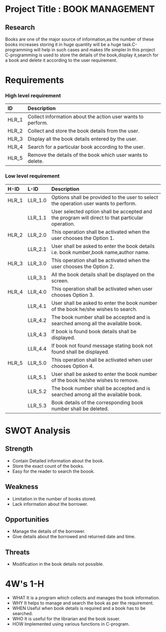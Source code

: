 # Project Title : BOOK MANAGEMENT

## Research
Books are one of the major source of information,as the number of these books increases storing it in huge quantity will be a huge task.C-programming will help in such cases and makes life simpler.In this project C-programming is used to store the details of the book,display it,search for a book and delete it according to the user requirement.
 
# Requirements
### High level requirement
|ID|Description|
|:-|:----------|
|HLR_1|Collect information about the action user wants to perform.|
|HLR_2|Collect and store the book details from the user.|
|HLR_3|Display all the book details entered by the user.|
|HLR_4|Search for a particular book according to the user.|
|HLR_5|Remove the details of the book which user wants to delete.|

### Low level requirement
|H-ID|L-ID|Description|
|:-|:-|:-|
|HLR_1|LLR_1.0|Options shall be provided to the user to select the operation user wants to perform.|
|     |LLR_1.1|User selected option shall be accepted and the program will direct to that particular operation.|
|HLR_2|LLR_2.0|This operation shall be activated when the user chooses the Option 1.|
|     |LLR_2.1|User shall be asked to enter the book details i.e. book number,book name,author name.|
|HLR_3|LLR_3.0|This operation shall be activated when the user chooses the Option 2.|
|     |LLR_3.1|All the book details shall be displayed on the screen.|
|HLR_4|LLR_4.0|This operation shall be activated when user chooses Option 3.|
|     |LLR_4.1|User shall be asked to enter the book number of the book he/she wishes to search.|
|     |LLR_4.2|The book number shall be accepted and is searched among all the available book.|
|     |LLR_4.3|If book is found book details shall be displayed.|
|     |LLR_4.4|If book not found message stating book not found shall be displayed.|
|HLR_5|LLR_5.0|This operation shall be activated when user chooses Option 4.|
|     |LLR_5.1|User shall be asked to enter the book number of the book he/she wishes to remove.|
|     |LLR_5.2|The book number shall be accepted and is searched among all the available book.|
|     |LLR_5.3|Book details of the corresponding book number shall be deleted.|

# SWOT Analysis
## Strength
* Contain Detailed information about the book.
* Store the exact count of the books.
* Easy for the reader to search the boook.

## Weakness
* Limitation in the number of books stored.
* Lack information about the borrower.

## Opportunities
* Manage the details of the borrower.
* Give details about the borrowed and returned date and time.

## Threats
* Modification in the book details not possible.

# 4W's 1-H
* WHAT
  It is a program which collects and manages the book information.
* WHY
  It helps to manage and search the book as per the requirement.
* WHEN 
  Useful when book details is required and a book has to be searched.
* WHO 
  It is useful for the librarian and the book issuer.
* HOW
  Implemented using various functions in C-program.
